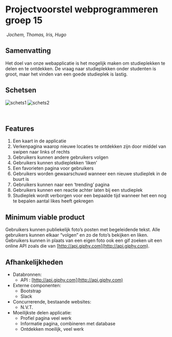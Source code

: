# Projectvoorstel webprogrammeren groep 15
​
*Jochem, Thomas, Iris, Hugo*
​
## Samenvatting
Het doel van onze webapplicatie is het mogelijk maken om studieplekken te delen en te ontdekken.
De vraag naar studieplekken onder studenten is groot, maar het vinden van een goede studieplek is lastig.
​
## Schetsen
![schets1](https://lh4.googleusercontent.com/2SD-9bwrHMw_U4cKQIwSJbyUrAzmR4QlMtxOrE57MyNMBoIpvcZegdcQ6iWyq91WzL8ZcmELs-uM-27oi9vf9xZSZaFde_Tq9O5ehxNhzSXyirTZgmvi-PFqx4JZzb0Bmz6Yp3K3)
![schets2](https://lh4.googleusercontent.com/ci63fqtWA1F62GKg7UvFMVGQqltaeL_G9wVoAUM86wlr4isQZXk9rLDX0mJOfmuyGQlFoBQPnZ28O-sDiLW2cMLpv3NNXHJmaDiMMK1e)

​
## Features
1. Een kaart in de applicatie
2. Verkenpagina waarop nieuwe locaties te ontdekken zijn door middel van swipen naar links of rechts
3. Gebruikers kunnen andere gebruikers volgen
4. Gebruikers kunnen studieplekken ‘liken’
5. Een favorieten pagina voor gebruikers
6. Gebruikers worden gewaarschuwd wanneer een nieuwe studieplek in de buurt is
7. Gebruikers kunnen naar een ‘trending’ pagina
8. Gebruikers kunnen een reactie achter laten bij een studieplek
9. Studieplek wordt verborgen voor een bepaalde tijd wanneer het een nog te bepalen aantal likes heeft gekregen
​
## Minimum viable product
Gebruikers kunnen publiekelijk foto’s posten met begeleidende tekst. Alle gebruikers kunnen elkaar “volgen” en zo de foto’s bekijken en liken. Gebruikers kunnen in plaats van een eigen foto ook een gif zoeken uit een online API zoals die van [http://api.giphy.com](http://api.giphy.com).
​
## Afhankelijkheden
* Databronnen:
    * API : [http://api.giphy.com](http://api.giphy.com)
* Externe componenten:
    * Bootstrap
    * Slack
* Concurrerende, bestaande websites:
    * N.V.T.
* Moeilijkste delen applicatie:
    * Profiel pagina veel werk
    * Informatie pagina, combineren met database
    * Ontdekken moeilijk, veel werk
